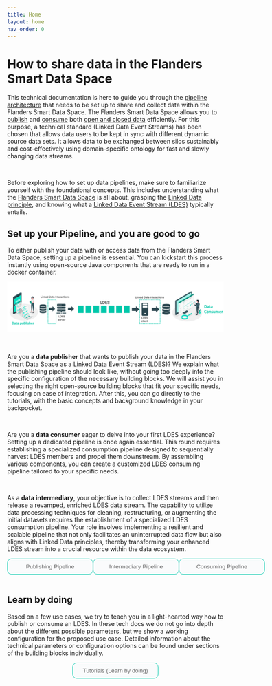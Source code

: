 ```yaml
---
title: Home
layout: home
nav_order: 0
---
```


# How to share data in the Flanders Smart Data Space

This technical documentation is here to guide you through the <u>pipeline architecture</u> that needs to be set up to share and collect data within the Flanders Smart Data Space. The Flanders Smart Data Space allows you to <u>publish</u> and <u>consume</u> both <u>open and closed data</u> efficiently. For this purpose, a technical standard (Linked Data Event Streams) has been chosen that allows data users to be kept in sync with different dynamic source data sets. It allows data to be exchanged between silos sustainably and cost-effectively using domain-specific ontology for fast and slowly changing data streams.

<br>

Before exploring how to set up data pipelines, make sure to familiarize yourself with the foundational concepts. This includes understanding what the [Flanders Smart Data Space](https://www.vlaanderen.be/vlaamse-smart-data-space-portaal) is all about, grasping the [Linked Data principle](/basic/1_linked_data.html), and knowing what a [Linked Data Event Stream (LDES)](/basic/2_introduction.html) typically entails.

## Set up your Pipeline, and you are good to go

To either publish your data with or access data from the Flanders Smart Data Space, setting up a pipeline is essential. You can kickstart this process instantly using open-source Java components that are ready to run in a docker container.

![alt text](image-1.png)

<br>

Are you a <b>data publisher</b> that wants to publish your data in the Flanders Smart Data Space as a Linked Data Event Stream (LDES)? We explain what the publishing pipeline should look like, without going too deeply into the specific configuration of the necessary building blocks. We will assist you in selecting the right open-source building blocks that fit your specific needs, focusing on ease of integration. After this, you can go directly to the tutorials, with the basic concepts and background knowledge in your backpocket.

<br>

Are you a <b>data consumer</b> eager to delve into your first LDES experience? Setting up a dedicated pipeline is once again essential. This round requires establishing a specialized consumption pipeline designed to sequentially harvest LDES members and propel them downstream. By assembling various components, you can create a customized LDES consuming pipeline tailored to your specific needs.

<br>

As a <b>data intermediary</b>, your objective is to collect LDES streams and then release a revamped, enriched LDES data stream. The capability to utilize data processing techniques for cleaning, restructuring, or augmenting the initial datasets requires the establishment of a specialized LDES consumption pipeline. Your role involves implementing a resilient and scalable pipeline that not only facilitates an uninterrupted data flow but also aligns with Linked Data principles, thereby transforming your enhanced LDES stream into a crucial resource within the data ecosystem.

<div style="display: flex; justify-content: space-around;">

<a href="/publisher/index.html">
<button style="background-color: #fafbfc; color: #666666; padding: 10px 20px; width: 200px; border: 0.3px solid rgb(0, 200, 171); border-radius: 10px; cursor: pointer;">
    Publishing Pipeline
</button></a>

<a href="/intermediary/index.html">
<button style="background-color: #fafbfc; color: #666666; padding: 10px 20px; width: 200px; border: 0.3px solid rgb(0, 200, 171); border-radius: 10px; cursor: pointer;">
    Intermediary Pipeline
    </button></a>

<a href="/consumer/index.html">
<button style="background-color: #fafbfc; color: #666666; padding: 10px 20px; width: 200px; border: 0.3px solid rgb(0, 200, 171); border-radius: 10px; cursor: pointer;">
    Consuming Pipeline
    </button></a>

</div>

<br>

## Learn by doing

Based on a few use cases, we try to teach you in a light-hearted way how to publish or consume an LDES. In these tech docs we do not go into depth about the different possible parameters, but we show a working configuration for the proposed use case. Detailed information about the technical parameters or configuration options can be found under sections of the building blocks individually.

<div style="display: flex; justify-content: space-around;">

<a href="https://github.com/Informatievlaanderen/VSDS-Onboarding-Example">
<button style="background-color: #fafbfc; color: #666666; padding: 10px 20px; width: 200px; border: 0.3px solid rgb(0, 200, 171); border-radius: 10px; cursor: pointer;">
        Tutorials (Learn by doing)
    </button>
</a>
</div>


